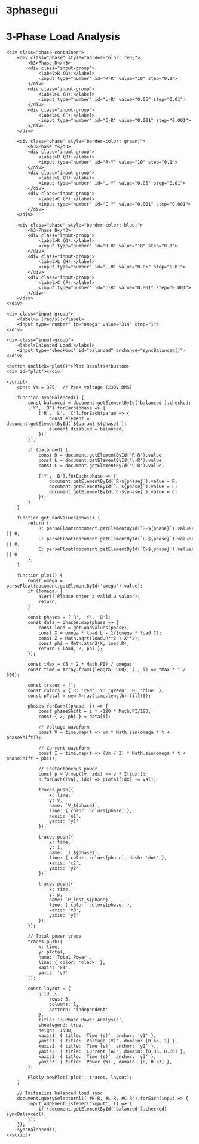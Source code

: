 # 3phasegui
<!DOCTYPE html>
<html>
<head>
    <title>3-Phase Power Analysis</title>
    <script src="https://cdn.plot.ly/plotly-2.20.0.min.js"></script>
    <style>
        body { font-family: Arial, sans-serif; margin: 20px; }
        .phase-container { display: flex; gap: 20px; margin-bottom: 20px; }
        .phase { border: 1px solid #ccc; padding: 15px; border-radius: 5px; }
        .input-group { margin: 10px 0; }
        label { display: inline-block; width: 60px; }
        input { width: 80px; padding: 5px; }
        #plot { width: 100%; height: 1500px; }
        button { padding: 10px 20px; margin: 10px 0; }
    </style>
</head>
<body>
    <h1>3-Phase Load Analysis</h1>
    
    <div class="phase-container">
        <div class="phase" style="border-color: red;">
            <h3>Phase R</h3>
            <div class="input-group">
                <label>R (Ω):</label>
                <input type="number" id="R-R" value="10" step="0.1">
            </div>
            <div class="input-group">
                <label>L (H):</label>
                <input type="number" id="L-R" value="0.05" step="0.01">
            </div>
            <div class="input-group">
                <label>C (F):</label>
                <input type="number" id="C-R" value="0.001" step="0.001">
            </div>
        </div>
        
        <div class="phase" style="border-color: green;">
            <h3>Phase Y</h3>
            <div class="input-group">
                <label>R (Ω):</label>
                <input type="number" id="R-Y" value="10" step="0.1">
            </div>
            <div class="input-group">
                <label>L (H):</label>
                <input type="number" id="L-Y" value="0.05" step="0.01">
            </div>
            <div class="input-group">
                <label>C (F):</label>
                <input type="number" id="C-Y" value="0.001" step="0.001">
            </div>
        </div>
        
        <div class="phase" style="border-color: blue;">
            <h3>Phase B</h3>
            <div class="input-group">
                <label>R (Ω):</label>
                <input type="number" id="R-B" value="10" step="0.1">
            </div>
            <div class="input-group">
                <label>L (H):</label>
                <input type="number" id="L-B" value="0.05" step="0.01">
            </div>
            <div class="input-group">
                <label>C (F):</label>
                <input type="number" id="C-B" value="0.001" step="0.001">
            </div>
        </div>
    </div>

    <div class="input-group">
        <label>ω (rad/s):</label>
        <input type="number" id="omega" value="314" step="1">
    </div>
    
    <div class="input-group">
        <label>Balanced Load:</label>
        <input type="checkbox" id="balanced" onchange="syncBalanced()">
    </div>
    
    <button onclick="plot()">Plot Results</button>
    <div id="plot"></div>

    <script>
        const Vm = 325;  // Peak voltage (230V RMS)
        
        function syncBalanced() {
            const balanced = document.getElementById('balanced').checked;
            ['Y', 'B'].forEach(phase => {
                ['R', 'L', 'C'].forEach(param => {
                    const element = document.getElementById(`${param}-${phase}`);
                    element.disabled = balanced;
                });
            });

            if (balanced) {
                const R = document.getElementById('R-R').value;
                const L = document.getElementById('L-R').value;
                const C = document.getElementById('C-R').value;
                
                ['Y', 'B'].forEach(phase => {
                    document.getElementById(`R-${phase}`).value = R;
                    document.getElementById(`L-${phase}`).value = L;
                    document.getElementById(`C-${phase}`).value = C;
                });
            }
        }

        function getLoadValues(phase) {
            return {
                R: parseFloat(document.getElementById(`R-${phase}`).value) || 0,
                L: parseFloat(document.getElementById(`L-${phase}`).value) || 0,
                C: parseFloat(document.getElementById(`C-${phase}`).value) || 0
            };
        }

        function plot() {
            const omega = parseFloat(document.getElementById('omega').value);
            if (!omega) {
                alert('Please enter a valid ω value');
                return;
            }

            const phases = ['R', 'Y', 'B'];
            const data = phases.map(phase => {
                const load = getLoadValues(phase);
                const X = omega * load.L - 1/(omega * load.C);
                const Z = Math.sqrt(load.R**2 + X**2);
                const phi = Math.atan2(X, load.R);
                return { load, Z, phi };
            });

            const tMax = (5 * 2 * Math.PI) / omega;
            const time = Array.from({length: 500}, (_, i) => tMax * i / 500);

            const traces = [];
            const colors = { R: 'red', Y: 'green', B: 'blue' };
            const pTotal = new Array(time.length).fill(0);

            phases.forEach((phase, i) => {
                const phaseShift = i * -120 * Math.PI/180;
                const { Z, phi } = data[i];
                
                // Voltage waveform
                const V = time.map(t => Vm * Math.sin(omega * t + phaseShift));
                
                // Current waveform
                const I = time.map(t => (Vm / Z) * Math.sin(omega * t + phaseShift - phi));
                
                // Instantaneous power
                const p = V.map((v, idx) => v * I[idx]);
                p.forEach((val, idx) => pTotal[idx] += val);

                traces.push({
                    x: time,
                    y: V,
                    name: `V_${phase}`,
                    line: { color: colors[phase] },
                    xaxis: 'x1',
                    yaxis: 'y1'
                });

                traces.push({
                    x: time,
                    y: I,
                    name: `I_${phase}`,
                    line: { color: colors[phase], dash: 'dot' },
                    xaxis: 'x2',
                    yaxis: 'y2'
                });

                traces.push({
                    x: time,
                    y: p,
                    name: `P_inst_${phase}`,
                    line: { color: colors[phase] },
                    xaxis: 'x3',
                    yaxis: 'y3'
                });
            });

            // Total power trace
            traces.push({
                x: time,
                y: pTotal,
                name: 'Total Power',
                line: { color: 'black' },
                xaxis: 'x3',
                yaxis: 'y3'
            });

            const layout = {
                grid: {
                    rows: 3,
                    columns: 1,
                    pattern: 'independent'
                },
                title: '3-Phase Power Analysis',
                showlegend: true,
                height: 1500,
                xaxis1: { title: 'Time (s)', anchor: 'y1' },
                yaxis1: { title: 'Voltage (V)', domain: [0.66, 1] },
                xaxis2: { title: 'Time (s)', anchor: 'y2' },
                yaxis2: { title: 'Current (A)', domain: [0.33, 0.66] },
                xaxis3: { title: 'Time (s)', anchor: 'y3' },
                yaxis3: { title: 'Power (W)', domain: [0, 0.33] },
            };

            Plotly.newPlot('plot', traces, layout);
        }

        // Initialize balanced load sync
        document.querySelectorAll('#R-R, #L-R, #C-R').forEach(input => {
            input.addEventListener('input', () => {
                if (document.getElementById('balanced').checked) syncBalanced();
            });
        });
        syncBalanced();
    </script>
</body>
</html>
